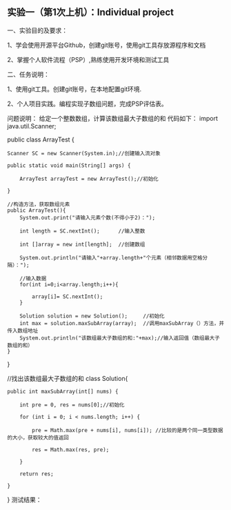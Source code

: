 ## **实验一（第1次上机）：Individual project** 

一、实验目的及要求：

1、学会使用开源平台Github，创建git账号，使用git工具存放源程序和文档

2、掌握个人软件流程（PSP）,熟练使用开发环境和测试工具

二、任务说明：

1、使用git工具。创建git账号，在本地配置git环境.

2、个人项目实践。编程实现子数组问题，完成PSP评估表。

问题说明：
给定一个整数数组，计算该数组最大子数组的和
代码如下：
import java.util.Scanner;

public class ArrayTest {

    Scanner SC = new Scanner(System.in);//创建输入流对象

    public static void main(String[] args) {

        ArrayTest arrayTest = new ArrayTest();//初始化

    }

    //构造方法，获取数组元素
    public ArrayTest(){
        System.out.print("请输入元素个数(不得小于2)：");

        int length = SC.nextInt();      //输入整数

        int []array = new int[length];  //创建数组

        System.out.println("请输入"+array.length+"个元素（相邻数据用空格分隔）：");

        //输入数据
        for(int i=0;i<array.length;i++){

            array[i]= SC.nextInt();
        }

        Solution solution = new Solution();     //初始化
        int max = solution.maxSubArray(array);  //调用maxSubArray（）方法，并传入数组地址
        System.out.println("该数组最大子数组的和:"+max);//输入返回值（数组最大子数组的和）
    }
}

//找出该数组最大子数组的和
class Solution{

    public int maxSubArray(int[] nums) {

        int pre = 0, res = nums[0];//初始化

        for (int i = 0; i < nums.length; i++) {

            pre = Math.max(pre + nums[i], nums[i]); //比较的是两个同一类型数据的大小，获取较大的值返回

            res = Math.max(res, pre);
            
        }

        return res;
        
    }

}
测试结果：




